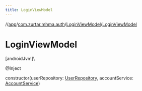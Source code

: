```yaml
---
title: LoginViewModel
---
```

//[app](../../../index.html)/[com.zurtar.mhma.auth](../index.html)/[LoginViewModel](index.html)/[LoginViewModel](-login-view-model.html)



# LoginViewModel



[androidJvm]\




@Inject



constructor(userRepository: [UserRepository](../../com.zurtar.mhma.data/-user-repository/index.html), accountService: [AccountService](../-account-service/index.html))




